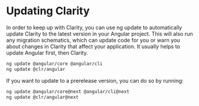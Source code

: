 # Updating Clarity

In order to keep up with Clarity, you can use ng update to automatically update Clarity to the latest version in your Angular project. This will also run any migration schematics, which can update code for you or warn you about changes in Clarity that affect your application. It usually helps to update Angular first, then Clarity.

```bash
ng update @angular/core @angular/cli
ng update @clr/angular
```

If you want to update to a prerelease version, you can do so by running:

```bash
ng update @angular/core@next @angular/cli@next
ng update @clr/angular@next
```
